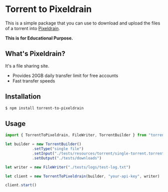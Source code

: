 # Torrent to Pixeldrain
This is a simple package that you can use to download and upload the files of a torrent into [Pixeldrain](https://www.pixeldrain.com).

**This is for Educational Purpose.**

## What's Pixeldrain?
It's a file sharing site.
- Provides 20GB daily transfer limit for free accounts
- Fast transfer speeds

## Installation
```bash
$ npm install torrent-to-pixeldrain
```

## Usage
```javascript
import { TorrentToPixeldrain, FileWriter, TorrentBuilder } from "torrent-to-pixeldrain";

let builder = new TorrentBuilder()
            .setType("single file")
            .setInput("./tests/resources/torrent/single-torrent.torrent")
            .setOutput("./tests/downloads")

let writer = new FileWriter("./tests/logs/test-log.txt")

let client = new TorrentToPixeldrain(builder, "your-api-key", writer)

client.start()
```

